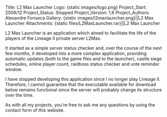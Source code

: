Title: L2 Max Launcher
Logo: {static images/logo.png}
Project_Start: 2006/12
Project_Status: Stopped
Project_Version: 1.6
Project_Authors: Alexandre Fonseca
Gallery:
    {static images/l2maxlauncher.png}||L2 Max Launcher
Attachments:
    {static files/L2MaxLauncher.rar}||L2 Max Launcher

L2 Max Launcher is an application which aimed to facilitate the life of the
players of the Lineage II private server L2Max.

<!-- PELICAN_END_SUMMARY -->

It started as a simple server status checker and, over the course of the next
few months, it developed into a more complex application, providing automatic
updates (both to the game files and to the launcher), castle siege schedules,
online player count, raidboss status checker and vote reminder window.

I have stopped developing this application since I no longer play Lineage II.
Therefore, I cannot guarantee that the executable available for download below
remains functional since the server will probably change its structure over the
time.

As with all my projects, you're free to ask me any questions by using the
contact form of this website.
